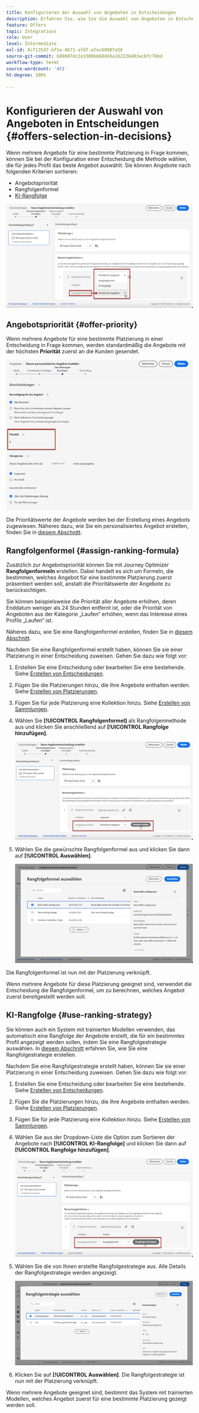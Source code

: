 ```yaml
---
title: Konfigurieren der Auswahl von Angeboten in Entscheidungen
description: Erfahren Sie, wie Sie die Auswahl von Angeboten in Entscheidungen verwalten
feature: Offers
topic: Integrations
role: User
level: Intermediate
exl-id: 8c7135d7-bf5a-4671-afdf-afec60907a56
source-git-commit: b890d7dc2e1508bb68d45a162236483ac6fc76bd
workflow-type: tm+mt
source-wordcount: '451'
ht-degree: 100%

---
```


# Konfigurieren der Auswahl von Angeboten in Entscheidungen {#offers-selection-in-decisions}

Wenn mehrere Angebote für eine bestimmte Platzierung in Frage kommen, können Sie bei der Konfiguration einer Entscheidung die Methode wählen, die für jedes Profil das beste Angebot auswählt. Sie können Angebote nach folgenden Kriterien sortieren:
* Angebotspriorität
* Rangfolgenformel
* [KI-Rangfolge](#use-ranking-strategy)

![](../assets/offer-rank-by.png)

## Angebotspriorität {#offer-priority}

Wenn mehrere Angebote für eine bestimmte Platzierung in einer Entscheidung in Frage kommen, werden standardmäßig die Angebote mit der höchsten **Priorität** zuerst an die Kunden gesendet.

![](../assets/offer-priority.png)

Die Prioritätswerte der Angebote werden bei der Erstellung eines Angebots zugewiesen. Näheres dazu, wie Sie ein personalisiertes Angebot erstellen, finden Sie in [diesem Abschnitt](../offer-library/creating-personalized-offers.md).

## Rangfolgenformel {#assign-ranking-formula}

Zusätzlich zur Angebotspriorität können Sie mit Journey Optimizer **Rangfolgenformeln** erstellen. Dabei handelt es sich um Formeln, die bestimmen, welches Angebot für eine bestimmte Platzierung zuerst präsentiert werden soll, anstatt die Prioritätswerte der Angebote zu berücksichtigen.

Sie können beispielsweise die Priorität aller Angebote erhöhen, deren Enddatum weniger als 24 Stunden entfernt ist, oder die Priorität von Angeboten aus der Kategorie „Laufen“ erhöhen, wenn das Interesse eines Profils „Laufen“ ist.

Näheres dazu, wie Sie eine Rangfolgenformel erstellen, finden Sie in [diesem Abschnitt](../ranking/create-ranking-formulas.md).

Nachdem Sie eine Rangfolgenformel erstellt haben, können Sie sie einer Platzierung in einer Entscheidung zuweisen. Gehen Sie dazu wie folgt vor:

1. Erstellen Sie eine Entscheidung oder bearbeiten Sie eine bestehende. Siehe [Erstellen von Entscheidungen](../offer-activities/create-offer-activities.md).

1. Fügen Sie die Platzierungen hinzu, die Ihre Angebote enthalten werden. Siehe [Erstellen von Platzierungen](../offer-library/creating-placements.md).

1. Fügen Sie für jede Platzierung eine Kollektion hinzu. Siehe [Erstellen von Sammlungen](../offer-library/creating-collections.md).

1. Wählen Sie **[!UICONTROL Rangfolgenformel]** als Rangfolgenmethode aus und klicken Sie anschließend auf **[!UICONTROL Rangfolge hinzufügen]**.


   ![](../assets/offer-activity-ranking.png)

1. Wählen Sie die gewünschte Rangfolgenformel aus und klicken Sie dann auf **[!UICONTROL Auswählen]**.

   ![](../assets/ranking-selection.png)

Die Rangfolgenformel ist nun mit der Platzierung verknüpft.

Wenn mehrere Angebote für diese Platzierung geeignet sind, verwendet die Entscheidung die Rangfolgenformel, um zu berechnen, welches Angebot zuerst bereitgestellt werden soll.

## KI-Rangfolge {#use-ranking-strategy}

<!--If you are an [Adobe Experience Platform](https://experienceleague.adobe.com/docs/experience-platform/landing/home.html){target="_blank"} user leveraging the **Offer Decisioning** application service,-->

Sie können auch ein System mit trainierten Modellen verwenden, das automatisch eine Rangfolge der Angebote erstellt, die für ein bestimmtes Profil angezeigt werden sollen, indem Sie eine Rangfolgestrategie auswählen. In [diesem Abschnitt](../ranking/create-ranking-strategies.md) erfahren Sie, wie Sie eine Rangfolgestrategie erstellen.

Nachdem Sie eine Rangfolgestrategie erstellt haben, können Sie sie einer Platzierung in einer Entscheidung zuweisen. Gehen Sie dazu wie folgt vor:

1. Erstellen Sie eine Entscheidung oder bearbeiten Sie eine bestehende. Siehe [Erstellen von Entscheidungen](../offer-activities/create-offer-activities.md).

1. Fügen Sie die Platzierungen hinzu, die Ihre Angebote enthalten werden. Siehe [Erstellen von Platzierungen](../offer-library/creating-placements.md).

1. Fügen Sie für jede Platzierung eine Kollektion hinzu. Siehe [Erstellen von Sammlungen](../offer-library/creating-collections.md).

1. Wählen Sie aus der Dropdown-Liste die Option zum Sortieren der Angebote nach **[!UICONTROL KI-Rangfolge]** und klicken Sie dann auf **[!UICONTROL Rangfolge hinzufügen]**.


   ![](../assets/ranking-selection-ai-ranking.png)

1. Wählen Sie die von Ihnen erstellte Rangfolgestrategie aus. Alle Details der Rangfolgestrategie werden angezeigt.

   ![](../assets/ranking-selection-ai-ranking-selected.png)

1. Klicken Sie auf **[!UICONTROL Auswählen]**. Die Rangfolgestrategie ist nun mit der Platzierung verknüpft.

Wenn mehrere Angebote geeignet sind, bestimmt das System mit trainierten Modellen, welches Angebot zuerst für eine bestimmte Platzierung gezeigt werden soll.

